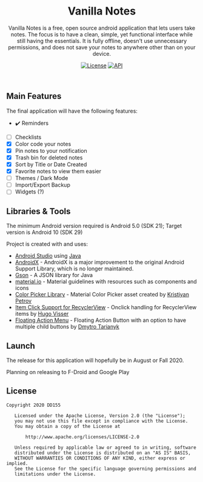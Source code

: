 <h1 align = 'center'>Vanilla Notes</h1> 
<p align = 'center'>
Vanilla Notes is a free, open source android application that lets users take notes. The focus is to have a clean, simple, yet functional interface while still having the essentials. It is fully offline, doesn't use unnecessary permissions, and does not save your notes to anywhere other than on your device.
</p>

<p align = 'center'>
  <a href="https://opensource.org/licenses/Apache-2.0"><img alt="License" src="https://img.shields.io/badge/License-Apache%202.0-blue.svg"/></a>
  <a href="https://android-arsenal.com/api?level=21"><img alt="API" src="https://img.shields.io/badge/API-21%2B-brightgreen.svg?style=flat"/></a>

</p>
<br/>

## Main Features

The final application will have the following features:

- :heavy_check_mark: Reminders
- [ ] Checklists
- [x] Color code your notes
- [x] Pin notes to your notification
- [x] Trash bin for deleted notes
- [x] Sort by Title or Date Created
- [x] Favorite notes to view them easier
- [ ] Themes / Dark Mode
- [ ] Import/Export Backup
- [ ] Widgets (?)

## Libraries & Tools
The minimum Android version required is Android 5.0 (SDK 21); Target version is Android 10 (SDK 29)

Project is created with and uses:

- [Android Studio](https://developer.android.com/studio/install) using [Java](https://www.java.com/en/)
- [AndroidX](https://developer.android.com/jetpack/androidx) - AndroidX is a major improvement to the original Android Support Library, which is no longer maintained.
- [Gson](https://github.com/google/gson) - A JSON library for Java
- [material.io](https://material.io/) - Material guidelines with resources such as components and icons
- [Color Picker Library](https://github.com/kristiyanP/colorpicker) - Material Color Picker asset created by [Kristiyan Petrov](https://github.com/kristiyanP)
- [Item Click Support for RecyclerView](https://www.littlerobots.nl/blog/Handle-Android-RecyclerView-Clicks/) - Onclick handling for RecyclerView items by [Hugo Visser](https://www.littlerobots.nl/blog/)
- [Floating Action Menu](https://github.com/Clans/FloatingActionButton) - Floating Action Button with an option to have multiple child buttons by [Dmytro Tarianyk](https://github.com/Clans)


## Launch

The release for this application will hopefully be in August or Fall 2020.

Planning on releasing to F-Droid and Google Play

## License
```
Copyright 2020 DD155

   Licensed under the Apache License, Version 2.0 (the "License");
   you may not use this file except in compliance with the License.
   You may obtain a copy of the License at

       http://www.apache.org/licenses/LICENSE-2.0

   Unless required by applicable law or agreed to in writing, software
   distributed under the License is distributed on an "AS IS" BASIS,
   WITHOUT WARRANTIES OR CONDITIONS OF ANY KIND, either express or implied.
   See the License for the specific language governing permissions and
   limitations under the License.
```
